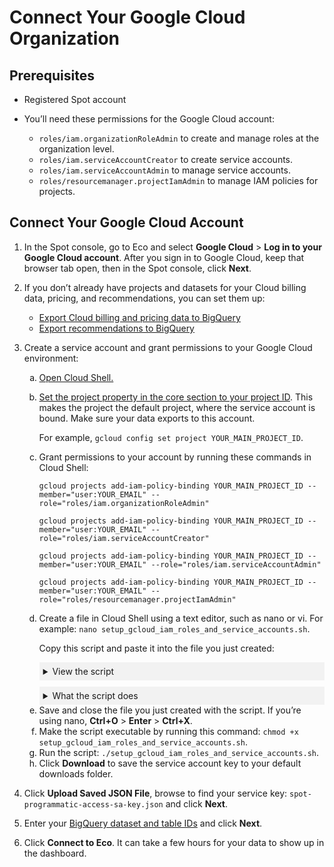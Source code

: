 # Connect Your Google Cloud Organization

## Prerequisites

* Registered Spot account

* You’ll need these permissions for the Google Cloud account:
   * `roles/iam.organizationRoleAdmin` to create and manage roles at the organization level.
   * `roles/iam.serviceAccountCreator` to create service accounts.
   * `roles/iam.serviceAccountAdmin` to manage service accounts.
   * `roles/resourcemanager.projectIamAdmin` to manage IAM policies for projects.

## Connect Your Google Cloud Account

1. In the Spot console, go to Eco and select **Google Cloud** &gt; **Log in to your Google Cloud account**. After you sign in to Google Cloud, keep that browser tab open, then in the Spot console, click **Next**.
2. If you don’t already have projects and datasets for your Cloud billing data, pricing, and recommendations, you can set them up:
   * [Export Cloud billing and pricing data to BigQuery](https://cloud.google.com/billing/docs/how-to/export-data-bigquery)
   * [Export recommendations to BigQuery](https://cloud.google.com/billing/docs/how-to/export-data-bigquery) 
3. Create a service account and grant permissions to your Google Cloud environment:
   <ol style="list-style-type: lower-alpha;">
    <li>
      <a href="https://cloud.google.com/shell/docs/using-cloud-shell">Open Cloud Shell.</a>
    </li>
    <li>
      <p><a href="https://cloud.google.com/sdk/gcloud/reference/config/set?id=examples#:~:text=gcloud_command%2Dline_tool_preferences.-,EXAMPLES,-To%20set%20the">Set the project property in the core section to your project ID</a>. This makes the project the default project, where the service account is bound. Make sure your data exports to this account.</p>
      <p>For example, <code>gcloud config set project YOUR_MAIN_PROJECT_ID</code>.</p>
    </li>
    <li>
      <p>Grant permissions to your account by running these commands in Cloud Shell:</p>
      <p><code>gcloud projects add-iam-policy-binding YOUR_MAIN_PROJECT_ID --member="user:YOUR_EMAIL" --role="roles/iam.organizationRoleAdmin"</code></p>
      <p><code>gcloud projects add-iam-policy-binding YOUR_MAIN_PROJECT_ID --member="user:YOUR_EMAIL" --role="roles/iam.serviceAccountCreator"</code></p>
      <p><code>gcloud projects add-iam-policy-binding YOUR_MAIN_PROJECT_ID --member="user:YOUR_EMAIL" --role="roles/iam.serviceAccountAdmin"</code></p>
      <p><code>gcloud projects add-iam-policy-binding YOUR_MAIN_PROJECT_ID --member="user:YOUR_EMAIL" --role="roles/resourcemanager.projectIamAdmin"</code></p>
    </li>
    <li>
      <p>Create a file in Cloud Shell using a text editor, such as nano or vi. For example: <code>nano setup_gcloud_iam_roles_and_service_accounts.sh</code>.</p>
      <p>Copy this script and paste it into the file you just created:</p>

      <details style="background:#f2f2f2; padding:6px; margin:10px 0px 0px 0px">
        <summary markdown="span"; font-weight:600" >View the script</summary>

   <div style="padding-left:16px">

     ````
     # Ensures the script exits on error and fails on pipeline errors
     set -euo pipefail
   
     log_error() {
       echo "ERROR: $1" >&2
     }
   
     log_success() {
       echo "SUCCESS: $1"
     }
   
     validate_command() {
       local err_msg="$1"
       local success_msg="$2"
       local cmd="$3"
       shift 3
     
       echo "Running: $cmd $*"
     
       if ! "$cmd" "$@"; then
         log_error "$err_msg"
         exit 1
       else
         log_success "$success_msg"
       fi
     }
   
     echo "Fetching org ID..."
     ANALYSIS_ORG_ID="$(gcloud projects get-ancestors $(gcloud config get-value project --quiet) | awk '/TYPE: organization/{print id} {id=$2}')"
     SERVICE_ACCOUNT_ORG_ID="$ANALYSIS_ORG_ID"
   
     CURRENT_PROJECT_ID=$(gcloud config get-value project --quiet)
     ANALYSIS_PROJECTS=("$CURRENT_PROJECT_ID")
     SERVICE_ACCOUNT_PROJECT_LIST=("$CURRENT_PROJECT_ID")
   
     ANALYSIS_ORG_ROLES=("roles/billing.viewer" "roles/browser")
     ANALYSIS_EMAILS=("ross.hardin@flexera.com" "greg.kuderna@flexera.com")
     ANALYSIS_PROJECT_ROLE="roles/bigquery.dataViewer" 
     ANALYSIS_CUSTOM_ROLE_NAME="spot_read_only_custom_role"
     ANALYSIS_CUSTOM_ROLE_TITLE="Spot Read-Only Custom Role"
     ANALYSIS_CUSTOM_ROLE_DESCRIPTION="Spot Read-Only Permissions needed for programmatic visibility into commitment and cost data"
     ANALYSIS_CUSTOM_ROLE_PERMISSIONS="bigquery.capacityCommitments.get,bigquery.capacityCommitments.list,bigquery.jobs.listAll,cloudasset.assets.exportComputeCommitments,cloudasset.assets.listComputeCommitments,compute.commitments.get,compute.commitments.list,compute.instances.get,compute.instances.list,recommender.bigqueryCapacityCommitmentsInsights.get,recommender.bigqueryCapacityCommitmentsInsights.list,recommender.bigqueryCapacityCommitmentsRecommendations.get,recommender.bigqueryCapacityCommitmentsRecommendations.list,recommender.commitmentUtilizationInsights.get,recommender.commitmentUtilizationInsights.list,recommender.spendBasedCommitmentInsights.get,recommender.spendBasedCommitmentInsights.list,recommender.spendBasedCommitmentRecommendations.get,recommender.spendBasedCommitmentRecommendations.list,recommender.spendBasedCommitmentRecommenderConfig.get,recommender.usageCommitmentRecommendations.get,recommender.usageCommitmentRecommendations.list"
     SERVICE_ACCOUNT_PROJECT_ROLES=("roles/bigquery.dataViewer")
     SERVICE_ACCOUNT_NAME="spot-programmatic-access-sa" #between 6 and 30 characters
     SERVICE_ACCOUNT_DESCRIPTION="Spot Service Account created for Programmatic Access to Resources"
     SERVICE_ACCOUNT_DISPLAY_NAME="spot-programmatic-access-service-account"
     SERVICE_ACCOUNT_CUSTOM_ROLE_NAME="Spot_Programmatic_Access_Role"
     SERVICE_ACCOUNT_CUSTOM_ROLE_TITLE="Spot Programmatic Access Role"
     SERVICE_ACCOUNT_CUSTOM_ROLE_DESCRIPTION="Spot Custom Role for Programmatic Access"
     SERVICE_ACCOUNT_CUSTOM_ROLE_PERMISSIONS="monitoring.timeSeries.list,cloudquotas.quotas.get,cloudquotas.quotas.update,serviceusage.quotas.get,serviceusage.quotas.update,serviceusage.services.get,serviceusage.services.list"
   
     echo "Validating service account IAM roles..."
   
     for ROLE in "roles/bigquery.dataViewer" "roles/bigquery.jobUser" "roles/bigquery.readSessionUser"; do
       echo "Checking if $SERVICE_ACCOUNT_NAME has $ROLE..."
       if [[ -z $(gcloud projects get-iam-policy "$CURRENT_PROJECT_ID" \
             --flatten="bindings[].members" \
             --filter="bindings.members:serviceAccount:$SERVICE_ACCOUNT_NAME@$CURRENT_PROJECT_ID.iam.gserviceaccount.com AND bindings.role:$ROLE" \
             --format="value(bindings.role)") ]]; then
         log_error "Service account does not have $ROLE"
         exit 1
       else
         log_success "Service account has $ROLE"
       fi
     done
   
     for ROLE in "${ANALYSIS_ORG_ROLES[@]}"; do
       for EMAIL in "${ANALYSIS_EMAILS[@]}"; do
         echo "Adding member: user:$EMAIL to role $ROLE ..."
         validate_command \
           "Failed to add user:$EMAIL to org role $ROLE" \
           "Added user:$EMAIL to org role $ROLE" \
           gcloud organizations add-iam-policy-binding $ANALYSIS_ORG_ID \
             --role=$ROLE \
             --member="user:$EMAIL"
       done
     done
   
     for PROJECT in "${ANALYSIS_PROJECTS[@]}"; do
       for EMAIL in "${ANALYSIS_EMAILS[@]}"; do
         echo "Adding user:$EMAIL to project role $ANALYSIS_PROJECT_ROLE in project $PROJECT..."
         validate_command \
           "Failed to add user:$EMAIL to project role" \
           "Added user:$EMAIL to project role in $PROJECT" \
           gcloud projects add-iam-policy-binding $PROJECT \
             --role=$ANALYSIS_PROJECT_ROLE \
             --member="user:$EMAIL"
       done
     done
   
     echo "Creating custom role $ANALYSIS_CUSTOM_ROLE_NAME..."
     validate_command \
       "Failed to create custom role" \
       "Created custom role $ANALYSIS_CUSTOM_ROLE_NAME" \
       gcloud iam roles create "$ANALYSIS_CUSTOM_ROLE_NAME" \
         --organization=$ANALYSIS_ORG_ID \
         --description="$ANALYSIS_CUSTOM_ROLE_DESCRIPTION" \
         --permissions="$ANALYSIS_CUSTOM_ROLE_PERMISSIONS" \
         --stage="GA" \
         --title="$ANALYSIS_CUSTOM_ROLE_TITLE"
   
     for EMAIL in "${ANALYSIS_EMAILS[@]}"; do
       echo "Granting custom role $ANALYSIS_CUSTOM_ROLE_NAME to $EMAIL..."
       validate_command \
         "Failed to grant custom role to $EMAIL" \
         "Granted custom role to $EMAIL" \
         gcloud organizations add-iam-policy-binding $ANALYSIS_ORG_ID \
           --member="user:$EMAIL" \
           --role="organizations/$ANALYSIS_ORG_ID/roles/$ANALYSIS_CUSTOM_ROLE_NAME"
     done
   
     # You will need roles/iam.serviceAccountCreator to create a service account
     # To Grant the service account access to the project, you need roles/resourcemanager.projectIamAdmin
   
     echo "Creating service account $SERVICE_ACCOUNT_NAME..."
     validate_command \
       "Failed to create service account" \
       "Created service account $SERVICE_ACCOUNT_NAME" \
       gcloud iam service-accounts create $SERVICE_ACCOUNT_NAME \
         --description="$SERVICE_ACCOUNT_DESCRIPTION" \
         --display-name="$SERVICE_ACCOUNT_DISPLAY_NAME"
   
     for PROJECT in "${SERVICE_ACCOUNT_PROJECT_LIST[@]}"; do
       for ROLE in "${SERVICE_ACCOUNT_PROJECT_ROLES[@]}"; do
         echo "Adding member: serviceAccount:$SERVICE_ACCOUNT_NAME@$CURRENT_PROJECT_ID.iam.gserviceaccount.com to role $ROLE ..."
         validate_command \
           "Failed to add service account to project role $ROLE" \
           "Added service account to project role $ROLE" \
           gcloud projects add-iam-policy-binding $PROJECT \
             --role="$ROLE" \
             --member="serviceAccount:$SERVICE_ACCOUNT_NAME@$CURRENT_PROJECT_ID.iam.gserviceaccount.com"
       done
     done
   
     echo "Creating custom org level role for service account..."
     validate_command \
       "Failed to create service account custom role" \
       "Created custom org level role $SERVICE_ACCOUNT_CUSTOM_ROLE_NAME" \
       gcloud iam roles create "$SERVICE_ACCOUNT_CUSTOM_ROLE_NAME" \
         --organization=$SERVICE_ACCOUNT_ORG_ID \
         --description="$SERVICE_ACCOUNT_CUSTOM_ROLE_DESCRIPTION" \
         --permissions="$SERVICE_ACCOUNT_CUSTOM_ROLE_PERMISSIONS" \
         --stage="GA" \
         --title="$SERVICE_ACCOUNT_CUSTOM_ROLE_TITLE"
   
     echo "Granting custom role to service account..."
     validate_command \
       "Failed to grant custom role to service account" \
       "Granted custom role to service account" \
       gcloud organizations add-iam-policy-binding $SERVICE_ACCOUNT_ORG_ID \
         --member="serviceAccount:$SERVICE_ACCOUNT_NAME@$CURRENT_PROJECT_ID.iam.gserviceaccount.com" \
         --role="organizations/$SERVICE_ACCOUNT_ORG_ID/roles/$SERVICE_ACCOUNT_CUSTOM_ROLE_NAME"
   
     # You will need roles/iam.serviceAccountAdmin to create this service account key...
     # Or a relevant custom role with iam.serviceAccountKeys.create
   
     echo "Creating service account key..."
     validate_command \
       "Failed to create service account key" \
       "Created service account key" \
       gcloud iam service-accounts keys create ~/my-sa-key.json \
         --iam-account="$SERVICE_ACCOUNT_NAME@$CURRENT_PROJECT_ID.iam.gserviceaccount.com"
   
     echo "Downloading service account key..."
     validate_command \
       "Failed to download service account key" \
       "Downloaded service account key" \
       cloudshell download my-sa-key.json
   
     echo "Removing local key file..."
     validate_command \
       "Failed to remove local key file" \
       "Removed local key file" \
       rm ~/my-sa-key.json
   
     echo "Onboarding script completed successfully."
    ````

   </div>
   </details>

   <details style="background:#f2f2f2; padding:6px; margin:10px 0px 0px 0px">
        <summary markdown="span"; font-weight:600" >What the script does</summary>

   <div style="padding-left:16px">

   The script automates setting up IAM roles and service accounts in Google Cloud for programmatic access and analysis:
     * Retrieves organization IDs and project IDs for the GC projects.
     * Assigns predefined roles to specific email addresses for both organizational and project-level access.
     * Creates a custom IAM role with specific permissions for data visibility and analysis.
     * Sets up a service account with a custom role and permissions for programmatic access to resources.
     * Generates and downloads a service account key for use in automated processes.

   </div>
   </details>
    </li>
    <li>Save and close the file you just created with the script. If you’re using nano, <b>Ctrl+O</b> &gt; <b>Enter</b> &gt; <b>Ctrl+X</b>.</li>
    <li>Make the script executable by running this command: <code>chmod +x setup_gcloud_iam_roles_and_service_accounts.sh</code>.</li>
    <li>Run the script: <code>./setup_gcloud_iam_roles_and_service_accounts.sh</code>.</li>
    <li>Click <b>Download</b> to save the service account key to your default downloads folder.</li>
   </ol>

4. Click **Upload Saved JSON File**, browse to find your service key: `spot-programmatic-access-sa-key.json` and click **Next**.
5. Enter your [BigQuery dataset and table IDs](https://cloud.google.com/bigquery/docs/listing-datasets) and click **Next**.
6. Click **Connect to Eco**. It can take a few hours for your data to show up in the dashboard.
